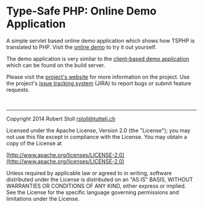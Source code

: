 # Type-Safe PHP: Online Demo Application

A simple servlet based online demo application which shows how TSPHP is translated to PHP. Visit the [online demo](http://tsphp.ch/demo) to try it out yourself.

The demo application is very similar to the [client-based demo application](http://tsphp.ch/jenkins/job/TSPHP_dev/lastSuccessfulBuild/) which can be found on the build server.

Please visit the [project's website](http://tsphp.ch/) for more information on the project.
Use the project's [issue tracking system](http://tsphp.ch/jira) (JIRA) to report bugs or submit feature requests.

<br/>

---

Copyright 2014 Robert Stoll <rstoll@tutteli.ch>

Licensed under the Apache License, Version 2.0 (the "License");
you may not use this file except in compliance with the License.
You may obtain a copy of the License at

[http://www.apache.org/licenses/LICENSE-2.0](http://www.apache.org/licenses/LICENSE-2.0)

Unless required by applicable law or agreed to in writing, software
distributed under the License is distributed on an "AS IS" BASIS,
WITHOUT WARRANTIES OR CONDITIONS OF ANY KIND, either express or implied.
See the License for the specific language governing permissions and
limitations under the License.